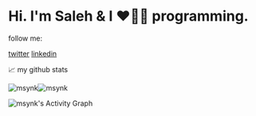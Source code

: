 <h1>Hi. I'm Saleh & I ❤️💖💓 programming.</h1>

follow me:

[twitter](https://twitter.com/SalehYusefnejad) [linkedin](https://www.linkedin.com/in/msynk/)

📈 my github stats

<img src="https://github-readme-stats.vercel.app/api?username=msynk&layout=compact&theme=buefy&hide_border=true" alt="msynk" /><img src="https://github-readme-stats.vercel.app/api/top-langs/?username=msynk&layout=compact&theme=buefy&hide_border=true" alt="msynk" /></p>
<img src="https://denvercoder1-activity-graph.herokuapp.com/graph/?username=msynk&bg_color=FFFFFF&color=000000&line=F85D7F&point=000000&hide_border=true" alt="msynk's Activity Graph"/>
